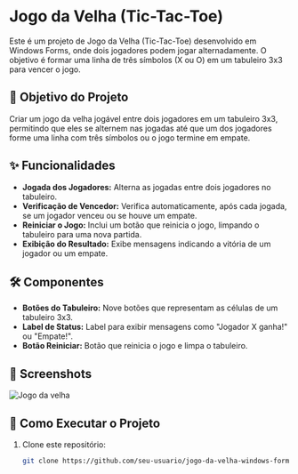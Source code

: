 # Jogo da Velha (Tic-Tac-Toe)

Este é um projeto de Jogo da Velha (Tic-Tac-Toe) desenvolvido em Windows Forms, onde dois jogadores podem jogar alternadamente. O objetivo é formar uma linha de três símbolos (X ou O) em um tabuleiro 3x3 para vencer o jogo.

## 🎯 Objetivo do Projeto

Criar um jogo da velha jogável entre dois jogadores em um tabuleiro 3x3, permitindo que eles se alternem nas jogadas até que um dos jogadores forme uma linha com três símbolos ou o jogo termine em empate.

## ✨ Funcionalidades

- **Jogada dos Jogadores:** Alterna as jogadas entre dois jogadores no tabuleiro.
- **Verificação de Vencedor:** Verifica automaticamente, após cada jogada, se um jogador venceu ou se houve um empate.
- **Reiniciar o Jogo:** Inclui um botão que reinicia o jogo, limpando o tabuleiro para uma nova partida.
- **Exibição do Resultado:** Exibe mensagens indicando a vitória de um jogador ou um empate.

## 🛠️ Componentes

- **Botões do Tabuleiro:** Nove botões que representam as células de um tabuleiro 3x3.
- **Label de Status:** Label para exibir mensagens como "Jogador X ganha!" ou "Empate!".
- **Botão Reiniciar:** Botão que reinicia o jogo e limpa o tabuleiro.


## 📸 Screenshots

![Jogo da velha](https://github.com/user-attachments/assets/7d49ff41-48b7-49ce-adaf-5103689d97d1)


## 🚀 Como Executar o Projeto

1. Clone este repositório:
   ```bash
   git clone https://github.com/seu-usuario/jogo-da-velha-windows-forms.git
